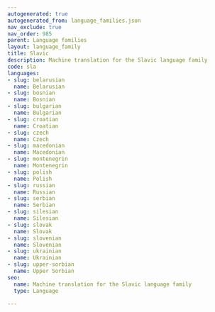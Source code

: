 ```yaml
---
autogenerated: true
autogenerated_from: language_families.json
nav_exclude: true
nav_order: 985
parent: Language families
layout: language_family
title: Slavic
description: Machine translation for the Slavic language family
code: sla
languages:
- slug: belarusian
  name: Belarusian
- slug: bosnian
  name: Bosnian
- slug: bulgarian
  name: Bulgarian
- slug: croatian
  name: Croatian
- slug: czech
  name: Czech
- slug: macedonian
  name: Macedonian
- slug: montenegrin
  name: Montenegrin
- slug: polish
  name: Polish
- slug: russian
  name: Russian
- slug: serbian
  name: Serbian
- slug: silesian
  name: Silesian
- slug: slovak
  name: Slovak
- slug: slovenian
  name: Slovenian
- slug: ukrainian
  name: Ukrainian
- slug: upper-sorbian
  name: Upper Sorbian
seo:
  name: Machine translation for the Slavic language family
  type: Language

---
```


